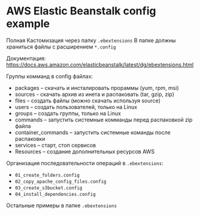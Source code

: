 # AWS Elastic Beanstalk config example

Полная Кастомизация через папку `.ebextensions`
В папке должны храниться файлы с расширением `*.config`

Документация:
https://docs.aws.amazon.com/elasticbeanstalk/latest/dg/ebextensions.html

Группы комманд в config файлах:
- packages – скачать и инсталировать прораммы (yum, rpm, msi)
- sources  - скачать архив из инета и распаковать (tar, gzip, zip)
- files    – создать файлы (можно скачать используя source)
- users    – создать пользователей, только на Linux
- groups   – создать группы, только на Linux
- commands – запустить системные комманды перед распаковкой zip файла
- container_commands – запустить системные команды после распаковки
- services  – старт, стоп сервисов
- Resources – создание дополнительных ресурсов AWS

Организация последовательности операций в `.ebextensions`:
- `01_create_folders.config`
- `02_copy_apache_config_files.config`
- `03_create_s3bucket.config`
- `04_install_dependencies.config`

Остальные примеры в папке `.ebextensions`
